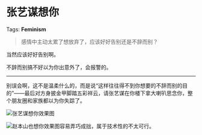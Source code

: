 # 张艺谋想你

Tags: **Feminism**

> 感情中主动太累了想放弃了，应该好好告别还是不辞而别？



当然应该好好告别啊。

不辞而别搞不好以为你出意外了，会报警的。



---

别误会啊，这不是温柔什么的，而是说“这样往往得不到你想要的不辞而别的目的”——最后对方身披金甲脚踏五彩祥云，请张艺谋在你楼下拿大喇叭思念你，整个朋友圈和家族都以为你失踪了。

![](https://picx.zhimg.com/50/v2-f7e35c1ab79e95b7057ec84faefbfd0b_720w.jpg?source=1940ef5c)张艺谋想你效果图  


![](https://pic1.zhimg.com/50/v2-4a5b2e98ff2a5fc33c7dd1f1f749dc87_720w.jpg?source=1940ef5c)赵本山也想你效果图容易弄巧成拙，属于技术性的不太可行。



